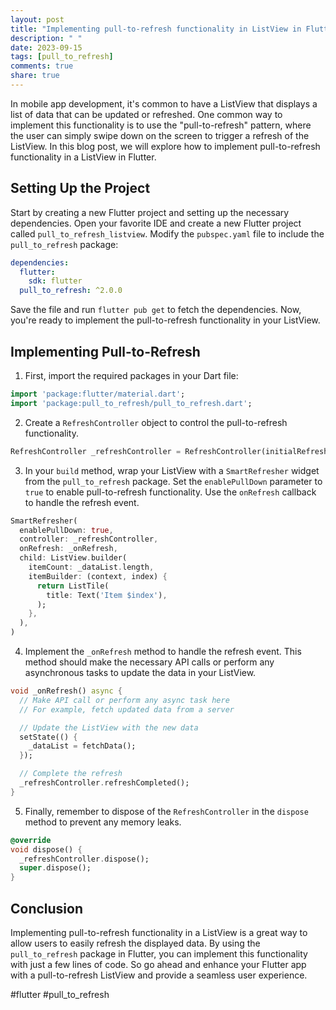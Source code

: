 ```yaml
---
layout: post
title: "Implementing pull-to-refresh functionality in ListView in Flutter."
description: " "
date: 2023-09-15
tags: [pull_to_refresh]
comments: true
share: true
---
```


In mobile app development, it's common to have a ListView that displays a list of data that can be updated or refreshed. One common way to implement this functionality is to use the "pull-to-refresh" pattern, where the user can simply swipe down on the screen to trigger a refresh of the ListView. In this blog post, we will explore how to implement pull-to-refresh functionality in a ListView in Flutter.

## Setting Up the Project

Start by creating a new Flutter project and setting up the necessary dependencies. Open your favorite IDE and create a new Flutter project called `pull_to_refresh_listview`. Modify the `pubspec.yaml` file to include the `pull_to_refresh` package:

```yaml
dependencies:
  flutter:
    sdk: flutter
  pull_to_refresh: ^2.0.0
```

Save the file and run `flutter pub get` to fetch the dependencies. Now, you're ready to implement the pull-to-refresh functionality in your ListView.

## Implementing Pull-to-Refresh

1. First, import the required packages in your Dart file:

```dart
import 'package:flutter/material.dart';
import 'package:pull_to_refresh/pull_to_refresh.dart';
```

2. Create a `RefreshController` object to control the pull-to-refresh functionality. 

```dart
RefreshController _refreshController = RefreshController(initialRefresh: false);
```

3. In your `build` method, wrap your ListView with a `SmartRefresher` widget from the `pull_to_refresh` package. Set the `enablePullDown` parameter to `true` to enable pull-to-refresh functionality. Use the `onRefresh` callback to handle the refresh event.

```dart
SmartRefresher(
  enablePullDown: true,
  controller: _refreshController,
  onRefresh: _onRefresh,
  child: ListView.builder(
    itemCount: _dataList.length,
    itemBuilder: (context, index) {
      return ListTile(
        title: Text('Item $index'),
      );
    },
  ),
)
```

4. Implement the `_onRefresh` method to handle the refresh event. This method should make the necessary API calls or perform any asynchronous tasks to update the data in your ListView.

```dart
void _onRefresh() async {
  // Make API call or perform any async task here
  // For example, fetch updated data from a server

  // Update the ListView with the new data
  setState(() {
    _dataList = fetchData();
  });

  // Complete the refresh
  _refreshController.refreshCompleted();
}
```

5. Finally, remember to dispose of the `RefreshController` in the `dispose` method to prevent any memory leaks.

```dart
@override
void dispose() {
  _refreshController.dispose();
  super.dispose();
}
```

## Conclusion

Implementing pull-to-refresh functionality in a ListView is a great way to allow users to easily refresh the displayed data. By using the `pull_to_refresh` package in Flutter, you can implement this functionality with just a few lines of code. So go ahead and enhance your Flutter app with a pull-to-refresh ListView and provide a seamless user experience.

#flutter #pull_to_refresh